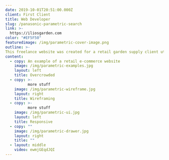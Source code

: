 ```yaml
---
date: 2019-10-01T20:51:00.000Z
client: First Client
title: Web Developer
slug: /panasonic-parametric-search
link: >-
  https://iliosgarden.com
color: "#EF5F50"
featuredimage: /img/parametric-cover-image.png
outline: >-
This freelance website was created for a retail garden supply client utilizing Wordpress and Woocommerce to facilitate browsing and purchasing of a broad catalog of horticulture products and equipment. Using extensive CSS to create unique styling for the site as well as utilizing Wordpress plugins such as, Google Analytics, Akismet, WP SuperCache, Ninja Forms, WooCommerce, Storefront Product Sharing, WP All Import, Storefront Product Sharing and Search Engine Visibility to allow users to browse, purchase and checkout with a unique consumer user experience.
content:
  - copy: An example of a retail e-commerce website
    image: /img/parametric-examples.jpg
    layout: left
    title: Overcrowded
  - copy: >-
          more stuff
    image: /img/parametric-wireframe.jpg
    layout: right
    title: Wireframing
  - copy: >-
          more stuff
    image: /img/parametric-ui.jpg
    layout: left
    title: Responsive
  - copy: ""
    image: /img/parametric-drawer.jpg
    layout: right
    title: ""
  - layout: middle
    video: ewmjGEqdJQI
---
```

